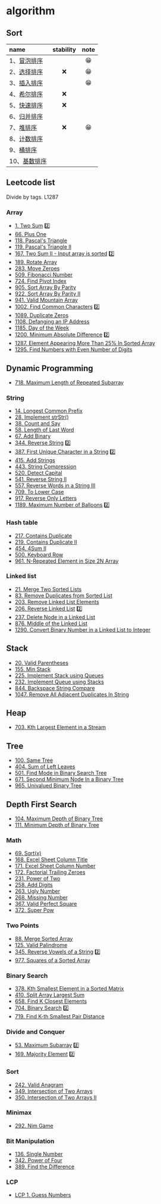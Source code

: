 # algorithm 

## Sort

|name|stability|note|
|:--|:--:|:--:|
|1、[冒泡排序](./solutions/bubbleSort.md)||😁|
|2、[选择排序](./solutions/selectionSort.md)|❌| 😁|
|3、[插入排序](./solutions/insertionSort.md)||😁|
|4、[希尔排序](./solutions/shellSort.md)|❌||
|5、[快速排序](./solutions/quickSort.md)|❌||
|6、[归并排序](./solutions/mergeSort.md)|||
|7、[堆排序](./solutions/heapsort.md)|❌|😁|
|8、[计数排序](./solutions/countingSort.md)|||
|9、[桶排序](./solutions/bucketSort.md)|||
|10、[基数排序](./solutions/radixSort.md)|||

## Leetcode list

Divide by tags.  L1287

### Array

- [1. Two Sum](./lc/2019-10-08_L1.md)   2️⃣
- [66. Plus One](./lc/2019-12-20_L66.md)
- [118. Pascal's Triangle](./lc/2019-12-20_L118.md)
- [119. Pascal's Triangle II](./lc/2019-12-20_L119.md)
- [167. Two Sum II - Input array is sorted](./lc/2019-09-25_L167.md)   2️⃣
- [189. Rotate Array](./lc/2019-12-23_L189.md)
- [283. Move Zeroes](./lc/2019-12-07_L283.md)
- [509. Fibonacci Number](./lc/2019-12-11_L509.md)
- [724. Find Pivot Index](./lc/2019-12-07_L724.md)
- [905. Sort Array By Parity](./lc/2019-12-25_L905.md)
- [922. Sort Array By Parity II](./lc/2019-12-25_L922.md)
- [941. Valid Mountain Array](./lc/2019-12-25_L941.md)
- [1002. Find Common Characters](./lc/2019-10-06_L1002.md)  2️⃣
- [1089. Duplicate Zeros](./lc/2019-12-25_L1089.md)
- [1108. Defanging an IP Address](./lc/2019-12-25_L1108.md)
- [1185. Day of the Week](./lc/2019-10-10_L1185.md)
- [1200. Minimum Absolute Difference](./lc/2019-10-06_L1200.md)  2️⃣
- [1287. Element Appearing More Than 25% In Sorted Array](./lc/2019-12-25_L1287.md)
- [1295. Find Numbers with Even Number of Digits](./lc/2019-12-25_L1295.md)

## Dynamic Programming

- [718. Maximum Length of Repeated Subarray](./lc/2019-10-14_L718.md)

### String
  
- [14. Longest Common Prefix](./lc/2019-12-11_L14.md)
- [28. Implement strStr()](./lc/2019-12-11_L28.md)
- [38. Count and Say](./lc/2019-12-19_L38.md)
- [58. Length of Last Word](./lc/2019-12-20_L58.md)
- [67. Add Binary](./lc/2019-12-20_L67.md)
- [344. Reverse String](./lc/2019-10-02_L344.md)  2️⃣
- [387. First Unique Character in a String](./lc/2019-09-26_L387.md)  2️⃣
- [415. Add Strings](./lc/2019-12-24_L415.md)
- [443. String Compression](./lc/2019-10-06_L443.md)
- [520. Detect Capital](./lc/2019-12-24_L520.md)
- [541. Reverse String II](./lc/2019-12-24_L541.md)
- [557. Reverse Words in a String III](./lc/2019-12-24_L557.md)
- [709. To Lower Case](./lc/2019-12-25_L709.md)
- [917. Reverse Only Letters](./lc/2019-12-25_L917.md)
- [1189. Maximum Number of Balloons](./lc/2019-10-08_L1189.md)  2️⃣

### Hash table

- [217. Contains Duplicate](./lc/2019-12-23_L217.md)
- [219. Contains Duplicate II](./lc/2019-12-23_L219.md)
- [454. 4Sum II](./lc/2019-10-09_L454.md)
- [500. Keyboard Row](./lc/2019-09-27_L500.md)
- [961. N-Repeated Element in Size 2N Array](./lc/2019-12-25_L961.md)

### Linked list

- [21. Merge Two Sorted Lists](./lc/2019-10-04_L21.md)
- [83. Remove Duplicates from Sorted List](./lc/2019-10-01_L83.md)
- [203. Remove Linked List Elements](./lc/2019-09-28_L203.md)
- [206. Reverse Linked List](./lc/2019-09-30_L206.md) 2️⃣
- [237. Delete Node in a Linked List](./lc/2019-12-25_L237.md)
-  [876. Middle of the Linked List](./lc/2019-09-29_L876.md)
-  [1290. Convert Binary Number in a Linked List to Integer](./lc/2019-12-25_L1290.md)

## Stack 

- [20. Valid Parentheses](./lc/2019-10-05_L20.md)
- [155. Min Stack](./lc/2019-10-03_L155.md)
- [225. Implement Stack using Queues](./lc/2019-12-23_L225.md)
- [232. Implement Queue using Stacks](./lc/2019-12-23_L232.md)
- [844. Backspace String Compare](./lc/2019-10-04_L844.md)
- [1047. Remove All Adjacent Duplicates In String](./lc/2019-10-04_L1047.md)

## Heap

- [703. Kth Largest Element in a Stream](./lc/2019-10-06_L703.md)

## Tree

- [100. Same Tree](./lc/2019-10-07_L100.md)
- [404. Sum of Left Leaves](./lc/2019-10-07_L404.md)
- [501. Find Mode in Binary Search Tree](./lc/2019-10-07_L501.md)
- [671. Second Minimum Node In a Binary Tree](./lc/2019-10-07_L671.md)
- [965. Univalued Binary Tree](./lc/2019-10-06_L965.md)

## Depth First Search

- [104. Maximum Depth of Binary Tree](./lc/2019-10-09_L104.md)
- [111. Minimum Depth of Binary Tree](./lc/2019-10-09_L111.md)

### Math

- [69. Sqrt(x)](./lc/2019-10-02_L69.md)
- [168. Excel Sheet Column Title](./lc/2019-12-22_L168.md)
- [171. Excel Sheet Column Number](./lc/2019-12-22_L171.md)
- [172. Factorial Trailing Zeroes](./lc/2019-12-23_L172.md)
- [231. Power of Two](./lc/2019-12-23_L231.md)
- [258. Add Digits](./lc/2019-12-24_L258.md)
- [263. Ugly Number](./lc/2019-12-26_L263.md)
- [268. Missing Number](./lc/2019-12-24_L268.md)
- [367. Valid Perfect Square](./lc/2019-10-02_L367.md)
- [372. Super Pow](./lc/2019-10-30_L372.md)

### Two Points

- [88. Merge Sorted Array](./lc/2019-12-07_L88.md)
- [125. Valid Palindrome](./lc/2019-12-22_L125.md)
- [345. Reverse Vowels of a String](./lc/2019-10-02_L345.md)  2️⃣
- [977. Squares of a Sorted Array](./lc/2019-12-07_L977.md)

### Binary Search 

- [378. Kth Smallest Element in a Sorted Matrix](./lc/2019-10-15_L378.md)
- [410. Split Array Largest Sum](./lc/2019-10-11_L410.md)
- [658. Find K Closest Elements](./lc/2019-10-10_L658.md)
- [704. Binary Search](./lc/2019-10-02_L704.md) 2️⃣
- [719. Find K-th Smallest Pair Distance](./lc/2019-10-15_L719.md)

### Divide and Conquer

- [53. Maximum Subarray](./lc/2019-10-04_L53.md)   2️⃣
- [169. Majority Element](./lc/2019-10-03_L169.md)   2️⃣

### Sort

- [242. Valid Anagram](./lc/2019-10-05_L242.md)
- [349.  Intersection of Two Arrays](./lc/2019-10-05_L349.md)
- [350. Intersection of Two Arrays II](./lc/2019-10-06_L350.md)

### Minimax

- [292. Nim Game](./lc/2019-12-20_L292.md)

### Bit Manipulation

- [136. Single Number](./lc/2019-12-22_L136.md)
- [342. Power of Four](./lc/2019-12-24_L342.md)
- [389. Find the Difference](./lc/2019-12-24_L389.md)


### LCP

- [LCP 1. Guess Numbers](./lc/2019-12-25_LCP_1.md)
